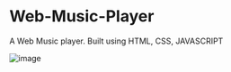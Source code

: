 # Web-Music-Player
A Web Music player. Built using HTML, CSS, JAVASCRIPT

![image](https://user-images.githubusercontent.com/77314004/210507997-e01fbfcc-c91f-423c-b301-c42f35d1a1cc.png)
